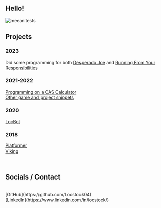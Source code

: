 ## Hello!

![meeanitests](https://user-images.githubusercontent.com/48468645/188485167-a2340125-8d60-4a1a-acd2-5ae76ff91583.gif)
## Projects
### 2023
Did some programming for both [Desperado Joe](https://tristan-thorpe.itch.io/desperado-joe) and [Running From Your Responsibilities](https://tristan-thorpe.itch.io/running-from-your-responsibilities)
### 2021-2022
[Programming on a CAS Calculator](https://github.com/Locstock04/cascalculator)<br/>
[Other game and project snippets](https://locstock04.github.io/snippets)
### 2020
[LocBot](https://github.com/Locstock04/LocBot)
### 2018
[Platformer](https://locstock.dev/Platformer)<br/>
[Viking](https://locstock.dev/Viking)<br/>



<br/>

## Socials / Contact
<br/>
[GitHub](https://github.com/Locstock04)<br/>
[LinkedIn](https://www.linkedin.com/in/locstock/) 
<br/>
